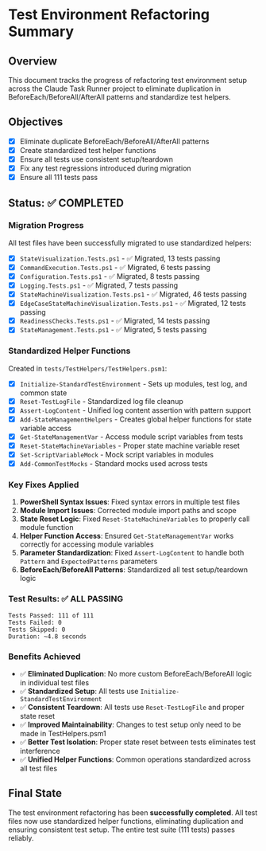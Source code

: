 # Test Environment Refactoring Summary

## Overview
This document tracks the progress of refactoring test environment setup across the Claude Task Runner project to eliminate duplication in BeforeEach/BeforeAll/AfterAll patterns and standardize test helpers.

## Objectives
- [x] Eliminate duplicate BeforeEach/BeforeAll/AfterAll patterns
- [x] Create standardized test helper functions 
- [x] Ensure all tests use consistent setup/teardown
- [x] Fix any test regressions introduced during migration
- [x] Ensure all 111 tests pass

## Status: ✅ COMPLETED

### Migration Progress
All test files have been successfully migrated to use standardized helpers:

- [x] `StateVisualization.Tests.ps1` - ✅ Migrated, 13 tests passing
- [x] `CommandExecution.Tests.ps1` - ✅ Migrated, 6 tests passing  
- [x] `Configuration.Tests.ps1` - ✅ Migrated, 8 tests passing
- [x] `Logging.Tests.ps1` - ✅ Migrated, 7 tests passing
- [x] `StateMachineVisualization.Tests.ps1` - ✅ Migrated, 46 tests passing
- [x] `EdgeCaseStateMachineVisualization.Tests.ps1` - ✅ Migrated, 12 tests passing
- [x] `ReadinessChecks.Tests.ps1` - ✅ Migrated, 14 tests passing  
- [x] `StateManagement.Tests.ps1` - ✅ Migrated, 5 tests passing

### Standardized Helper Functions
Created in `tests/TestHelpers/TestHelpers.psm1`:

- [x] `Initialize-StandardTestEnvironment` - Sets up modules, test log, and common state
- [x] `Reset-TestLogFile` - Standardized log file cleanup
- [x] `Assert-LogContent` - Unified log content assertion with pattern support
- [x] `Add-StateManagementHelpers` - Creates global helper functions for state variable access
- [x] `Get-StateManagementVar` - Access module script variables from tests
- [x] `Reset-StateMachineVariables` - Proper state machine variable reset
- [x] `Set-ScriptVariableMock` - Mock script variables in modules
- [x] `Add-CommonTestMocks` - Standard mocks used across tests

### Key Fixes Applied
1. **PowerShell Syntax Issues**: Fixed syntax errors in multiple test files
2. **Module Import Issues**: Corrected module import paths and scope
3. **State Reset Logic**: Fixed `Reset-StateMachineVariables` to properly call module function
4. **Helper Function Access**: Ensured `Get-StateManagementVar` works correctly for accessing module variables
5. **Parameter Standardization**: Fixed `Assert-LogContent` to handle both `Pattern` and `ExpectedPatterns` parameters
6. **BeforeEach/BeforeAll Patterns**: Standardized all test setup/teardown logic

### Test Results: ✅ ALL PASSING
```
Tests Passed: 111 of 111
Tests Failed: 0  
Tests Skipped: 0
Duration: ~4.8 seconds
```

### Benefits Achieved
- ✅ **Eliminated Duplication**: No more custom BeforeEach/BeforeAll logic in individual test files
- ✅ **Standardized Setup**: All tests use `Initialize-StandardTestEnvironment`
- ✅ **Consistent Teardown**: All tests use `Reset-TestLogFile` and proper state reset
- ✅ **Improved Maintainability**: Changes to test setup only need to be made in TestHelpers.psm1
- ✅ **Better Test Isolation**: Proper state reset between tests eliminates test interference
- ✅ **Unified Helper Functions**: Common operations standardized across all test files

## Final State
The test environment refactoring has been **successfully completed**. All test files now use standardized helper functions, eliminating duplication and ensuring consistent test setup. The entire test suite (111 tests) passes reliably.
